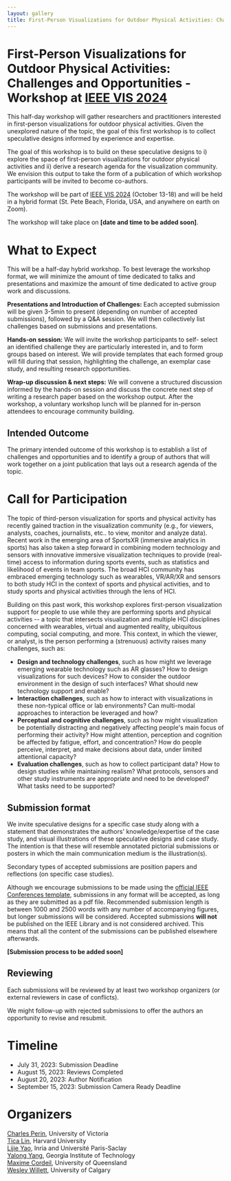 ```yaml
---
layout: gallery
title: First-Person Visualizations for Outdoor Physical Activities: Challenges and Opportunities
---
```


# First-Person Visualizations for Outdoor Physical Activities: Challenges and Opportunities - Workshop at [IEEE VIS 2024](https://ieeevis.org)

This half-day workshop will gather researchers and practitioners interested in first-person visualizations for outdoor physical activities.
Given the unexplored nature of the topic, the goal of this first workshop is to collect speculative designs informed by experience and expertise.

The goal of this workshop is to build on these speculative designs to i) explore the space of first-person visualizations for outdoor physical activities and ii) derive a research agenda for the visualization community.
We envision this output to take the form of a publication of which workshop participants will be invited to become co-authors.

The workshop will be part of [IEEE VIS 2024](https://ieeevis.org/) (October 13-18) and will be held in a hybrid format (St. Pete Beach, Florida, USA, and anywhere on earth on Zoom).

The workshop will take place on **[date and time to be added soon]**.


# What to Expect
This will be a half-day hybrid workshop. To best leverage the
workshop format, we will minimize the amount of time dedicated to
talks and presentations and maximize the amount of time dedicated
to active group work and discussions. 

**Presentations and Introduction of Challenges:**
Each accepted
submission will be given 3-5min to present (depending on number
of accepted submissions), followed by a Q&A session. 
We will then collectively list challenges based on submissions and  presentations.

**Hands-on session:** 
We will invite the workshop participants to self-
select an identified challenge they are particularly interested in, and
to form groups based on interest. We will provide templates that
each formed group will fill during that session, highlighting the challenge, 
an exemplar case study, and resulting research opportunities.

**Wrap-up discussion & next steps:**
We will convene a structured discussion informed by the hands-on session and discuss the concrete next step of writing a research
paper based on the workshop output. After the workshop, a voluntary workshop lunch will be
planned for in-person attendees to encourage community building.

## Intended Outcome
The primary intended outcome of this workshop is to establish a
list of challenges and opportunities and to identify a group of
authors that will work together on a joint publication that lays out a
research agenda of the topic.


# Call for Participation

The topic of third-person visualization for sports and physical activity has recently gained traction in the visualization community (e.g., for viewers, analysts, coaches, journalists, etc.. to view, monitor and analyze data). 
Recent work in the emerging area of SportsXR (immersive analytics in sports) has also taken a step forward in combining modern technology and sensors with innovative immersive visualization techniques to provide (real-time)
access to information during sports events, such as statistics and likelihood of events in team sports.
The broad HCI community has embraced emerging technology such as wearables, VR/AR/XR and sensors to both study HCI in the context of sports and physical activities, and to study sports and physical activities through the lens of HCI. 

Building on this past work, this workshop explores first-person visualization support for people to use while they are performing sports and physical activities -- a topic that intersects visualization and multiple HCI disciplines concerned with wearables, virtual and augmented reality, ubiquitous computing, social computing, and more.
This context, in which the viewer, or analyst, is the person performing a (strenuous) activity raises many challenges, such as:

- **Design and technology challenges**, such as how might we leverage emerging wearable technology such as AR glasses? How to design visualizations for such devices? How to consider the outdoor environment in the design of such interfaces? What should new technology support and enable?
- **Interaction challenges**, such as how to interact with visualizations in these non-typical office or lab environments? Can multi-modal approaches to interaction be leveraged and how?
- **Perceptual and cognitive challenges**, such as how might visualization be potentially distracting and negatively affecting people's main focus of performing their activity? How might attention, perception and cognition be affected by fatigue, effort, and concentration? How do people perceive, interpret, and make decisions about data, under limited attentional capacity?
- **Evaluation challenges**, such as how to collect participant data? How to design studies while maintaining realism? What protocols, sensors and other study instruments are appropriate and need to be developed? What tasks need to be supported?


## Submission format
We invite speculative designs for a specific case study along with a statement that demonstrates the authors' knowledge/expertise of the case study, and visual illustrations of these speculative designs and case study. 
The intention is that these will resemble annotated pictorial submissions or posters in which the main communication medium is the illustration(s). 

Secondary types of accepted submissions are position papers and reflections (on specific case studies).

Although we encourage submissions to be made using the [official IEEE Conferences template](https://tc.computer.org/vgtc/publications/conference/), submissions in any format will be accepted, as long as they are submitted as a pdf file. Recommended submission length is between 1000 and 2500 words with any number of accompanying figures, but longer submissions will be considered.
Accepted submissions **will not** be published on the IEEE Library and is not considered archived. This means that all the content of the submissions can be published elsewhere afterwards.

**[Submission process to be added soon]**

## Reviewing
Each submissions will be reviewed by at least two workshop organizers (or external reviewers in case of conflicts). 

We might follow-up with rejected submissions to offer the authors an opportunity to revise and resubmit.

# Timeline
- July 31, 2023: Submission Deadline
- August 15, 2023: Reviews Completed
- August 20, 2023: Author Notification
- September 15, 2023: Submission Camera Ready Deadline

# Organizers

[Charles Perin](http://charlesperin.net/), University of Victoria <br>
[Tica Lin](https://ticalin.com), Harvard University <br>
[Lijie Yao](https://lijieyao.com), Inria and Université Paris-Saclay <br>
[Yalong Yang](https://ivi.cc.gatech.edu/), Georgia Institute of Technology <br>
[Maxime Cordeil](https://eecs.uq.edu.au/profile/5945/maxime-cordeil), University of Queensland <br>
[Wesley Willett](https://dataexperience.cpsc.ucalgary.ca), University of Calgary
